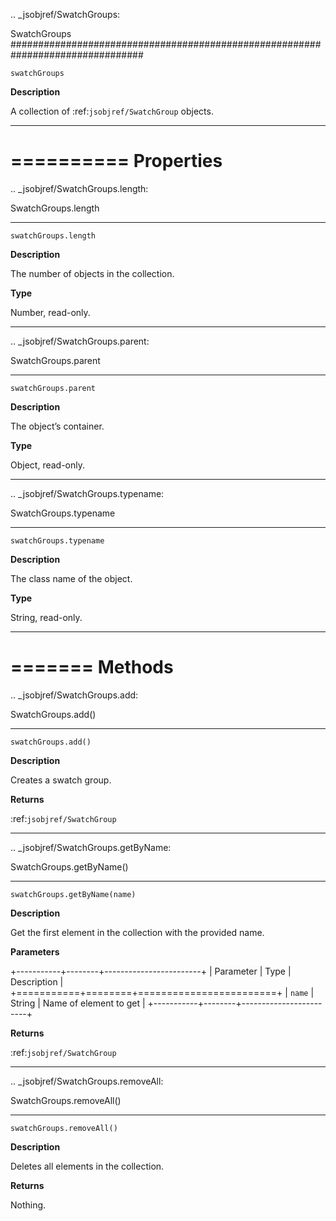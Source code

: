 .. _jsobjref/SwatchGroups:

SwatchGroups
################################################################################

``swatchGroups``

**Description**

A collection of :ref:`jsobjref/SwatchGroup` objects.

----

==========
Properties
==========

.. _jsobjref/SwatchGroups.length:

SwatchGroups.length
********************************************************************************

``swatchGroups.length``

**Description**

The number of objects in the collection.

**Type**

Number, read-only.

----

.. _jsobjref/SwatchGroups.parent:

SwatchGroups.parent
********************************************************************************

``swatchGroups.parent``

**Description**

The object’s container.

**Type**

Object, read-only.

----

.. _jsobjref/SwatchGroups.typename:

SwatchGroups.typename
********************************************************************************

``swatchGroups.typename``

**Description**

The class name of the object.

**Type**

String, read-only.

----

=======
Methods
=======

.. _jsobjref/SwatchGroups.add:

SwatchGroups.add()
********************************************************************************

``swatchGroups.add()``

**Description**

Creates a swatch group.

**Returns**

:ref:`jsobjref/SwatchGroup`

----

.. _jsobjref/SwatchGroups.getByName:

SwatchGroups.getByName()
********************************************************************************

``swatchGroups.getByName(name)``

**Description**

Get the first element in the collection with the provided name.

**Parameters**

+-----------+--------+------------------------+
| Parameter |  Type  |      Description       |
+===========+========+========================+
| ``name``  | String | Name of element to get |
+-----------+--------+------------------------+

**Returns**

:ref:`jsobjref/SwatchGroup`

----

.. _jsobjref/SwatchGroups.removeAll:

SwatchGroups.removeAll()
********************************************************************************

``swatchGroups.removeAll()``

**Description**

Deletes all elements in the collection.

**Returns**

Nothing.
